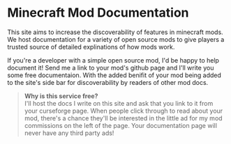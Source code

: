 # Minecraft Mod Documentation

This site aims to increase the discoverability of features in minecraft mods. We host documentation for a variety of open source mods to give players a trusted source of detailed explinations of how mods work.

If you're a developer with a simple open source mod, I'd be happy to help document it! Send me a link to your mod's github page and I'll write you some free documentaion. With the added benifit of your mod being added to the site's side bar for discoverability by readers of other mod docs. 

> **Why is this service free?**  
> I'll host the docs I write on this site and ask that you link to it from your curseforge page. When people click through to read about your mod, there's a chance they'll be interested in the little ad for my mod commissions on the left of the page. 
Your documentation page will never have any third party ads! 
